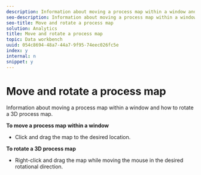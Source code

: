 ```yaml
---
description: Information about moving a process map within a window and how to rotate a 3D process map.
seo-description: Information about moving a process map within a window and how to rotate a 3D process map.
seo-title: Move and rotate a process map
solution: Analytics
title: Move and rotate a process map
topic: Data workbench
uuid: 054c8694-48a7-44a7-9f95-74eec026fc5e
index: y
internal: n
snippet: y
---
```


# Move and rotate a process map

Information about moving a process map within a window and how to rotate a 3D process map.

 **To move a process map within a window**

* Click and drag the map to the desired location.

**To rotate a 3D process map**

* Right-click and drag the map while moving the mouse in the desired rotational direction.

